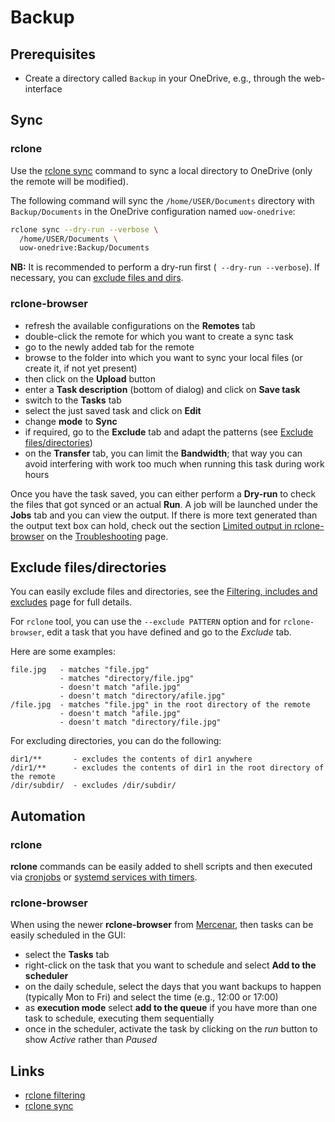 # Backup

## Prerequisites

* Create a directory called `Backup` in your OneDrive, e.g., through the web-interface

## Sync

### rclone

Use the [rclone sync](https://rclone.org/commands/rclone_sync/) command to sync 
a local directory to OneDrive (only the remote will be modified).

The following command will sync the `/home/USER/Documents` directory with
`Backup/Documents` in the OneDrive configuration named `uow-onedrive`: 

```bash
rclone sync --dry-run --verbose \
  /home/USER/Documents \
  uow-onedrive:Backup/Documents 
```

**NB:** It is recommended to perform a dry-run first (` --dry-run --verbose`).
If necessary, you can [exclude files and dirs](#exclude-filesdirectories).


### rclone-browser

* refresh the available configurations on the **Remotes** tab
* double-click the remote for which you want to create a sync task
* go to the newly added tab for the remote
* browse to the folder into which you want to sync your local files 
  (or create it, if not yet present)
* then click on the **Upload** button
* enter a **Task description** (bottom of dialog) and click on **Save task**
* switch to the **Tasks** tab
* select the just saved task and click on **Edit**
* change **mode** to **Sync**
* if required, go to the **Exclude** tab and adapt the patterns (see [Exclude files/directories](#exclude-filesdirectories))
* on the **Transfer** tab, you can limit the **Bandwidth**; that way you can 
  avoid interfering with work too much when running this task during work hours

Once you have the task saved, you can either perform a **Dry-run** to check
the files that got synced or an actual **Run**. A job will be launched under
the **Jobs** tab and you can view the output. If there is more text generated
than the output text box can hold, check out the section 
[Limited output in rclone-browser](Troubleshooting.md#limited-output-in-rclone-browser)
on the [Troubleshooting](Troubleshooting.md) page.


## Exclude files/directories

You can easily exclude files and directories, see the 
[Filtering, includes and excludes](https://rclone.org/filtering/) page for 
full details.

For `rclone` tool, you can use the `--exclude PATTERN` option and for
`rclone-browser`, edit a task that you have defined and go to the *Exclude* tab.

Here are some examples:

```
file.jpg   - matches "file.jpg"
           - matches "directory/file.jpg"
           - doesn't match "afile.jpg"
           - doesn't match "directory/afile.jpg"
/file.jpg  - matches "file.jpg" in the root directory of the remote
           - doesn't match "afile.jpg"
           - doesn't match "directory/file.jpg"
```

For excluding directories, you can do the following:

```
dir1/**       - excludes the contents of dir1 anywhere
/dir1/**      - excludes the contents of dir1 in the root directory of the remote
/dir/subdir/  - excludes /dir/subdir/ 
```

## Automation

### rclone

**rclone** commands can be easily added to shell scripts and then executed
via [cronjobs](https://linuxconfig.org/using-cron-scheduler-on-linux-systems) 
or [systemd services with timers](https://linuxconfig.org/how-to-schedule-tasks-with-systemd-timers-in-linux).


### rclone-browser

When using the newer **rclone-browser** from [Mercenar](https://github.com/Mercenar/RcloneBrowser),
then tasks can be easily scheduled in the GUI:

* select the **Tasks** tab
* right-click on the task that you want to schedule and select 
  **Add to the scheduler**
* on the daily schedule, select the days that you want backups to happen 
  (typically Mon to Fri) and select the time (e.g., 12:00 or 17:00)
* as **execution mode** select **add to the queue** if you have more than one
  task to schedule, executing them sequentially
* once in the scheduler, activate the task by clicking on the *run* button to show *Active* rather than *Paused*


## Links

* [rclone filtering](https://rclone.org/filtering/)
* [rclone sync](https://rclone.org/commands/rclone_sync/)
